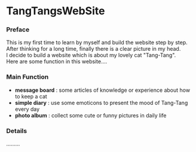 # TangTangsWebSite

### Preface
This is my first time to learn by myself and build the website step by step.  
After thinking for a long time, finally there is a clear picture in my head.  
I decide to build a website which is about my lovely cat "Tang-Tang".  
Here are some function in this website....  

### Main Function
* **message board** :  some articles of knowledge or experience about how to keep a cat
* **simple diary** : use some emoticons to present the mood of Tang-Tang every day
* **photo album** : collect some cute or funny pictures in daily life

### Details
.........

